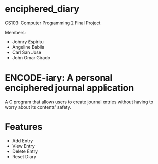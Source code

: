 # enciphered_diary
CS103: Computer Programming 2 Final Project

Members:
- Johnry Espiritu
- Angeline Babila
- Carl San Jose
- John Omar Girado

# ENCODE-iary: A personal enciphered journal application

A C program that allows users to create journal entries without having to worry about its contents' safety.

# Features
- Add Entry
- View Entry
- Delete Entry
- Reset Diary

